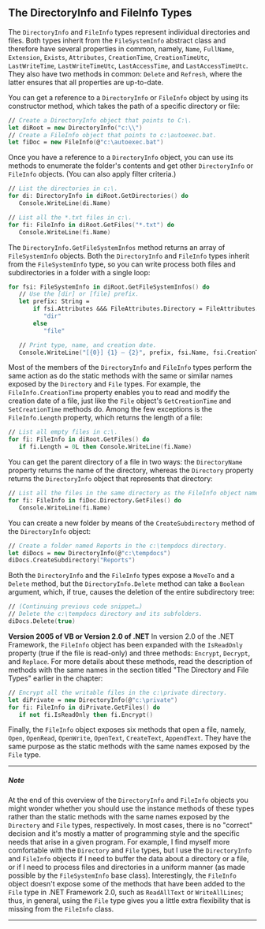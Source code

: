 ## The DirectoryInfo and FileInfo Types

The `DirectoryInfo` and `FileInfo` types represent individual directories and files. Both types inherit from the `FileSystemInfo` abstract class and therefore have several properties in common, namely, `Name`, `FullName`, `Extension`, `Exists`, `Attributes`, `CreationTime`, `CreationTimeUtc`, `LastWriteTime`, `LastWriteTimeUtc`, `LastAccessTime`, and `LastAccessTimeUtc`. They also have two methods in common: `Delete` and `Refresh`, where the latter ensures that all properties are up-to-date.

You can get a reference to a `DirectoryInfo` or `FileInfo` object by using its constructor method, which takes the path of a specific directory or file:

```FSharp
// Create a DirectoryInfo object that points to C:\.
let diRoot = new DirectoryInfo("c:\\")
// Create a FileInfo object that points to c:\autoexec.bat.
let fiDoc = new FileInfo(@"c:\autoexec.bat")
```

Once you have a reference to a `DirectoryInfo` object, you can use its methods to enumerate the folder's contents and get other `DirectoryInfo` or `FileInfo` objects. (You can also apply filter criteria.)

```FSharp
// List the directories in c:\.
for di: DirectoryInfo in diRoot.GetDirectories() do
   Console.WriteLine(di.Name)

// List all the *.txt files in c:\.
for fi: FileInfo in diRoot.GetFiles("*.txt") do
   Console.WriteLine(fi.Name)
```

The `DirectoryInfo.GetFileSystemInfos` method returns an array of `FileSystemInfo` objects. Both the `DirectoryInfo` and `FileInfo` types inherit from the `FileSystemInfo` type, so you can write process both files and subdirectories in a folder with a single loop:

```FSharp
for fsi: FileSystemInfo in diRoot.GetFileSystemInfos() do
   // Use the [dir] or [file] prefix.
   let prefix: String =
       if fsi.Attributes &&& FileAttributes.Directory = FileAttributes.Directory then
          "dir"
       else
          "file"

   // Print type, name, and creation date.
   Console.WriteLine("[{0}] {1} – {2}", prefix, fsi.Name, fsi.CreationTime)
```

Most of the members of the `DirectoryInfo` and `FileInfo` types perform the same action as do the static methods with the same or similar names exposed by the `Directory` and `File` types. For example, the `FileInfo.CreationTime` property enables you to read and modify the creation date of a file, just like the `File` object's `GetCreationTime` and `SetCreationTime` methods do. Among the few exceptions is the `FileInfo.Length` property, which returns the length of a file:

```FSharp
// List all empty files in c:\.
for fi: FileInfo in diRoot.GetFiles() do
   if fi.Length = 0L then Console.WriteLine(fi.Name)
```

You can get the parent directory of a file in two ways: the `DirectoryName` property returns the name of the directory, whereas the `Directory` property returns the `DirectoryInfo` object that represents that directory:

```FSharp
// List all the files in the same directory as the FileInfo object named fiDoc.
for fi: FileInfo in fiDoc.Directory.GetFiles() do
   Console.WriteLine(fi.Name)
```

You can create a new folder by means of the `CreateSubdirectory` method of the `DirectoryInfo` object:

```FSharp
// Create a folder named Reports in the c:\tempdocs directory.
let diDocs = new DirectoryInfo(@"c:\tempdocs")
diDocs.CreateSubdirectory("Reports")
```

Both the `DirectoryInfo` and the `FileInfo` types expose a `MoveTo` and a `Delete` method, but the `DirectoryInfo.Delete` method can take a `Boolean` argument, which, if true, causes the deletion of the entire subdirectory tree:

```FSharp
// (Continuing previous code snippet…)
// Delete the c:\tempdocs directory and its subfolders.
diDocs.Delete(true)
```

**Version 2005 of VB or Version 2.0 of .NET** In version 2.0 of the .NET Framework, the `FileInfo` object has been expanded with the `IsReadOnly` property (true if the file is read-only) and three methods: `Encrypt`, `Decrypt`, and `Replace`. For more details about these methods, read the description of methods with the same names in the section titled "The Directory and File Types" earlier in the chapter:

```FSharp
// Encrypt all the writable files in the c:\private directory.
let diPrivate = new DirectoryInfo(@"c:\private")
for fi: FileInfo in diPrivate.GetFiles() do
   if not fi.IsReadOnly then fi.Encrypt()
```

Finally, the `FileInfo` object exposes six methods that open a file, namely, `Open`, `OpenRead`, `OpenWrite`, `OpenText`, `CreateText`, `AppendText`. They have the same purpose as the static methods with the same names exposed by the `File` type.

---

##### Note

At the end of this overview of the `DirectoryInfo` and `FileInfo` objects you might wonder whether you should use the instance methods of these types rather than the static methods with the same names exposed by the `Directory` and `File` types, respectively. In most cases, there is no "correct" decision and it's mostly a matter of programming style and the specific needs that arise in a given program. For example, I find myself more comfortable with the `Directory` and `File` types, but I use the `DirectoryInfo` and `FileInfo` objects if I need to buffer the data about a directory or a file, or if I need to process files and directories in a uniform manner (as made possible by the `FileSystemInfo` base class). Interestingly, the `FileInfo` object doesn't expose some of the methods that have been added to the `File` type in .NET Framework 2.0, such as `ReadAllText` or `WriteAllLines`; thus, in general, using the `File` type gives you a little extra flexibility that is missing from the `FileInfo` class.

---


